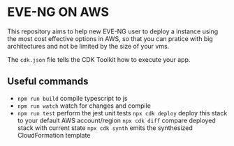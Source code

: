 # EVE-NG ON AWS

This repository aims to help new EVE-NG user to deploy a instance using the most cost effective options in AWS,
so that you can pratice with big architectures and not be limited by the size of your vms.

The `cdk.json` file tells the CDK Toolkit how to execute your app.

## Useful commands

- `npm run build` compile typescript to js
- `npm run watch` watch for changes and compile
- `npm run test` perform the jest unit tests `npx cdk deploy` deploy this stack to your default AWS account/region `npx cdk diff` compare deployed stack with current state `npx cdk synth` emits the synthesized CloudFormation template
